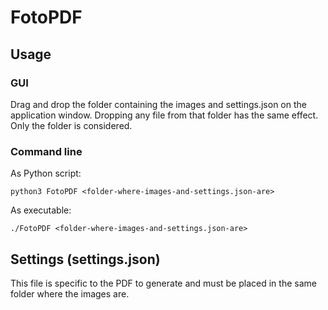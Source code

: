 # FotoPDF

## Usage

### GUI
Drag and drop the folder containing the images and settings.json on the application window. Dropping any file from that folder has the same effect. Only the folder is considered.

### Command line
As Python script:

    python3 FotoPDF <folder-where-images-and-settings.json-are>
    
As executable:

    ./FotoPDF <folder-where-images-and-settings.json-are>
    
## Settings (settings.json)
This file is specific to the PDF to generate and must be placed in the same folder where the images are.
